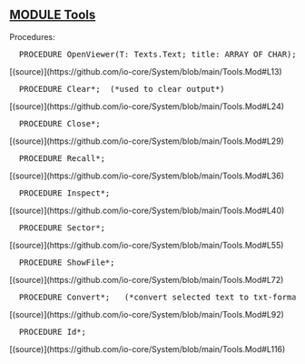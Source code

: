 
## [MODULE Tools](https://github.com/io-core/System/blob/main/Tools.Mod)

Procedures:


<pre>  PROCEDURE OpenViewer(T: Texts.Text; title: ARRAY OF CHAR);</pre> [(source)](https://github.com/io-core/System/blob/main/Tools.Mod#L13)


<pre>  PROCEDURE Clear*;  (*used to clear output*)</pre> [(source)](https://github.com/io-core/System/blob/main/Tools.Mod#L24)


<pre>  PROCEDURE Close*;</pre> [(source)](https://github.com/io-core/System/blob/main/Tools.Mod#L29)


<pre>  PROCEDURE Recall*;</pre> [(source)](https://github.com/io-core/System/blob/main/Tools.Mod#L36)


<pre>  PROCEDURE Inspect*;</pre> [(source)](https://github.com/io-core/System/blob/main/Tools.Mod#L40)


<pre>  PROCEDURE Sector*;</pre> [(source)](https://github.com/io-core/System/blob/main/Tools.Mod#L55)


<pre>  PROCEDURE ShowFile*;</pre> [(source)](https://github.com/io-core/System/blob/main/Tools.Mod#L72)


<pre>  PROCEDURE Convert*;   (*convert selected text to txt-format*)</pre> [(source)](https://github.com/io-core/System/blob/main/Tools.Mod#L92)


<pre>  PROCEDURE Id*;</pre> [(source)](https://github.com/io-core/System/blob/main/Tools.Mod#L116)

